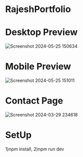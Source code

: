 # RajeshPortfolio


# Desktop Preview
![Screenshot 2024-05-25 150634](https://github.com/Rajesh9510/RajeshPortfolio/assets/87410952/ecfcda2d-e827-466d-9b6f-14701fbb37dd)

# Mobile Preview 
![Screenshot 2024-05-25 151011](https://github.com/Rajesh9510/RajeshPortfolio/assets/87410952/4bce8a13-4790-4cfb-8ee9-84f98cb353a6)

# Contact Page
![Screenshot 2024-03-29 234618](https://github.com/Rajesh9510/RajeshPortfolio/assets/87410952/7d7bf832-44df-4bd4-bef7-8043cb990841)

# SetUp
1)npm install,
2)npm run dev
